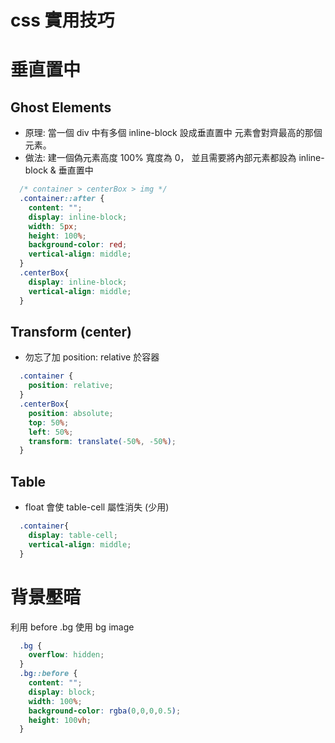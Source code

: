 # css 實用技巧

# 垂直置中

## Ghost Elements
* 原理:
當一個 div 中有多個 inline-block 設成垂直置中
元素會對齊最高的那個元素。
* 做法: 
建一個偽元素高度 100% 寬度為 0，
並且需要將內部元素都設為 inline-block & 垂直置中
```css
  /* container > centerBox > img */
  .container::after {
    content: "";
    display: inline-block;
    width: 5px;
    height: 100%;
    background-color: red;
    vertical-align: middle;
  }
  .centerBox{
    display: inline-block;
    vertical-align: middle;
  }
```
## Transform  (center)
* 勿忘了加 position: relative 於容器
```css
  .container {
    position: relative;
  }
  .centerBox{
    position: absolute;
    top: 50%;
    left: 50%;
    transform: translate(-50%, -50%);
  }
```
## Table
* float 會使 table-cell 屬性消失 (少用)
```css
  .container{
    display: table-cell;
    vertical-align: middle;
  } 
```

# 背景壓暗
利用 before 
.bg  使用 bg image
```css
  .bg {
    overflow: hidden;
  }
  .bg::before {
    content: "";
    display: block;
    width: 100%;
    background-color: rgba(0,0,0,0.5);
    height: 100vh;
  }
```